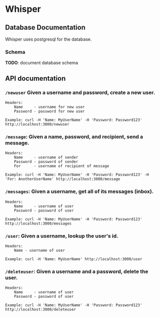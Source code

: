 # Whisper

## Database Documentation
Whisper uses postgresql for the database.

### Schema
**TODO**: document database schema

## API documentation

### `/newuser` Given a username and password, create a new user.
    Headers:
        Name     - username for new user
        Password - password for new user

    Example: curl -H 'Name: MyUserName' -H 'Password: Password123' http://localhost:3000/newuser

### `/message`: Given a name, password, and recipient, send a message.
    Headers:
        Name     - username of sender
        Password - password of sender
        For      - username of recipient of message

    Example: curl -H 'Name: MyUserName' -H 'Password: Password123' -H 'For: AnotherUserName' http://localhost:3000/message

### `/messages`: Given a username, get all of its messages (inbox).
    Headers:
        Name     - username of user
        Password - password of user

    Example: curl -H 'Name: MyUserName' -H 'Password: Password123' http://localhost:3000/messages

### `/user`: Given a username, lookup the user's id.
    Headers:
        Name - username of user
    
    Example: curl -H 'Name: MyUserName' http://localhost:3000/user

### `/deleteuser`: Given a username and a password, delete the user.
    Headers:
        Name     - username of user
        Password - password of user

    Example: curl -H 'Name: MyUserName' -H 'Password: Password123' http://localhost:3000/deleteuser
